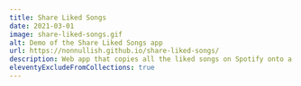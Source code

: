 ```yaml
---
title: Share Liked Songs
date: 2021-03-01
image: share-liked-songs.gif
alt: Demo of the Share Liked Songs app
url: https://nonnullish.github.io/share-liked-songs/
description: Web app that copies all the liked songs on Spotify onto a public playlist.
eleventyExcludeFromCollections: true
---
```

